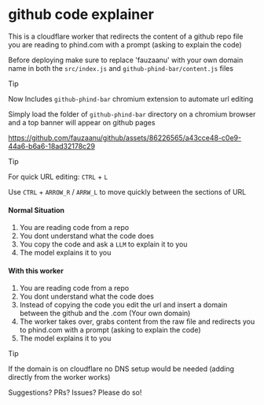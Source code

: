 # github code explainer

This is a cloudflare worker that redirects the content of a github repo file you are reading to phind.com with a
prompt (asking to explain the code)

Before deploying make sure to replace 'fauzaanu' with your own domain name in both the `src/index.js`
and `github-phind-bar/content.js` files

> [!TIP]
> Now Includes `github-phind-bar` chromium extension to automate url editing
>
> Simply load the folder of `github-phind-bar` directory on a chromium browser and a top banner will appear on github
> pages


https://github.com/fauzaanu/github/assets/86226565/a43cce48-c0e9-44a6-b6a6-18ad32178c29



> [!TIP]
> For quick URL editing: `CTRL` + `L`
>
>Use `CTRL` + `ARROW_R` / `ARRW_L` to move quickly between the sections of URL

#### Normal Situation

1. You are reading code from a repo
2. You dont understand what the code does
3. You copy the code and ask a `LLM` to explain it to you
4. The model explains it to you

#### With this worker

1. You are reading code from a repo
2. You dont understand what the code does
3. Instead of copying the code you edit the url and insert a domain between the github and the .com (Your own domain)
4. The worker takes over, grabs content from the raw file and redirects you to phind.com with a prompt (asking to
	 explain the code)
5. The model explains it to you

> [!TIP]
> If the domain is on cloudflare no DNS setup would be needed (adding directly from the worker works)

Suggestions? PRs? Issues? Please do so!

